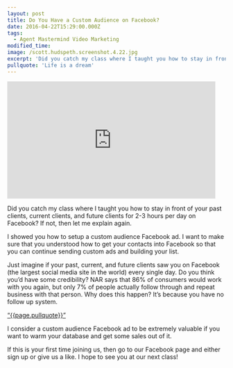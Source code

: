 ```yaml
---
layout: post
title: Do You Have a Custom Audience on Facebook?
date: 2016-04-22T15:29:00.000Z
tags:
  - Agent Mastermind Video Marketing
modified_time:
image: /scott.hudspeth.screenshot.4.22.jpg
excerpt: 'Did you catch my class where I taught you how to stay in front of your past clients, current clients, and future clients for 2-3 hours per day on Facebook? If not, then let me explain again.'
pullquote: 'Life is a dream'
---
```


<iframe allowfullscreen="" frameborder="0" height="270"
src="https://www.youtube.com/embed/drOC7wM2kAo" width="480"></iframe>

Did you catch my class where I taught you how to stay in front of your past clients, current clients, and future clients for 2-3 hours per day on Facebook? If not, then let me explain again.

I showed you how to setup a custom audience Facebook ad. I want to make sure that you understood how to get your contacts into Facebook so that you can continue sending custom ads and building your list.

Just imagine if your past, current, and future clients saw you on Facebook (the largest social media site in the world) every single day. Do you think you’d have some credibility? NAR says that 86% of consumers would work with you again, but only 7% of people actually follow through and repeat business with that person. Why does this happen? It’s because you have no follow up system.

<a href="https://twitter.com/home/?status={{page.pullquote}}%20{{site.url}}{{page.url}}%20via%40{{site.data.settings.socials.twitter | remove: 'https://twitter.com/'}}" target='_blank' class="pullquote">&#8220;{{page.pullquote}}&#8221;</a>

I consider a custom audience Facebook ad to be extremely valuable if you want to warm your database and get some sales out of it.

If this is your first time joining us, then go to our Facebook page and either sign up or give us a like. I hope to see you at our next class!
